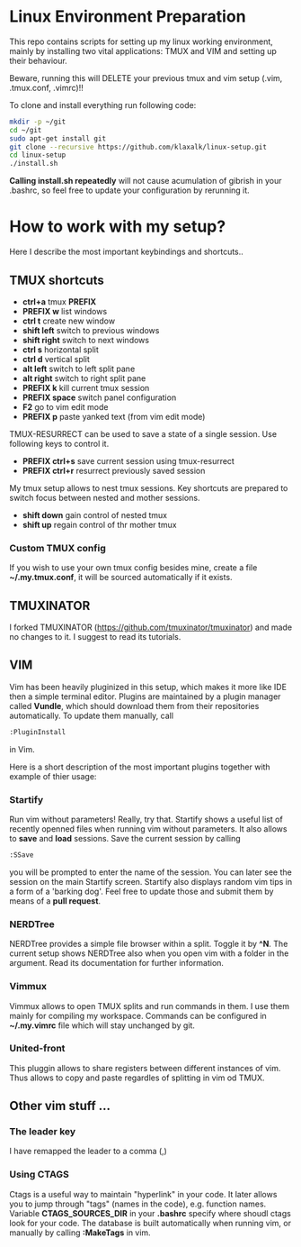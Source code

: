 # Linux Environment Preparation

This repo contains scripts for setting up my linux working environment, mainly by
installing two vital applications: TMUX and VIM and setting up their behaviour.

Beware, running this will DELETE your previous tmux and vim setup (.vim, .tmux.conf, .vimrc)!!

To clone and install everything run following code:

```bash
mkdir -p ~/git
cd ~/git
sudo apt-get install git
git clone --recursive https://github.com/klaxalk/linux-setup.git
cd linux-setup
./install.sh
```

**Calling install.sh repeatedly** will not cause acumulation of gibrish in your .bashrc, so feel free to update your configuration by rerunning it.

# How to work with my setup?

Here I describe the most important keybindings and shortcuts..

## TMUX shortcuts

- **ctrl+a** tmux **__PREFIX__**
- **__PREFIX__ w** list windows
- **ctrl t** create new window
- **shift left** switch to previous windows
- **shift right** switch to next windows
- **ctrl s** horizontal split
- **ctrl d** vertical split
- **alt left** switch to left split pane
- **alt right** switch to right split pane
- **__PREFIX__ k** kill current tmux session
- **__PREFIX__ space** switch panel configuration
- **F2** go to vim edit mode
- **__PREFIX__ p** paste yanked text (from vim edit mode)

TMUX-RESURRECT can be used to save a state of a single session. Use following keys to control it.

- **__PREFIX__ ctrl+s** save current session using tmux-resurrect
- **__PREFIX__ ctrl+r** resurrect previously saved session

My tmux setup allows to nest tmux sessions. Key shortcuts are prepared to switch focus between nested and mother sessions.

- **shift down** gain control of nested tmux
- **shift up** regain control of thr mother tmux

### Custom TMUX config

If you wish to use your own tmux config besides mine, create a file **~/.my.tmux.conf**, it will be sourced automatically if it exists.

## TMUXINATOR

I forked TMUXINATOR (https://github.com/tmuxinator/tmuxinator) and made no changes to it. I suggest to read its tutorials.

## VIM

Vim has been heavily pluginized in this setup, which makes it more like IDE then a simple terminal editor. Plugins are maintained by a plugin manager called **Vundle**, which should download them from their repositories automatically.
To update them manually, call 
```bash
:PluginInstall
```
in Vim.

Here is a short description of the most important plugins together with example of thier usage:

### Startify

Run vim without parameters! Really, try that.
Startify shows a useful list of recently openned files when running vim without parameters.
It also allows to **save** and **load** sessions. Save the current session by calling
```bash
:SSave
```
you will be prompted to enter the name of the session.
You can later see the session on the main Startify screen.
Startify also displays random vim tips in a form of a 'barking dog'.
Feel free to update those and submit them by means of a **pull request**.

### NERDTree

NERDTree provides a simple file browser within a split.
Toggle it by **^N**.
The current setup shows NERDTree also when you open vim with a folder in the argument.
Read its documentation for further information.

### Vimmux

Vimmux allows to open TMUX splits and run commands in them. I use them mainly for compiling
my workspace. Commands can be configured in **~/.my.vimrc** file which will stay unchanged
by git.

### United-front

This pluggin allows to share registers between different instances of vim.
Thus allows to copy and paste regardles of splitting in vim od TMUX.

## Other vim stuff ...

### The leader key

I have remapped the leader to a comma (,)

### Using CTAGS

Ctags is a useful way to maintain "hyperlink" in your code.
It later allows you to jump through "tags" (names in the code), e.g. function names.
Variable **CTAGS_SOURCES_DIR** in your **.bashrc** specify where shoudl ctags look for your code.
The database is built automatically when running vim, or manually by calling **:MakeTags** in vim.
